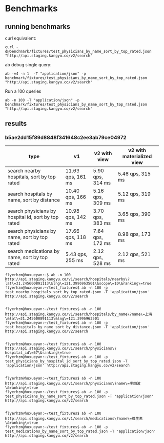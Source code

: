 # Benchmarks

## running benchmarks

curl equivalent:

```
curl -d@benchmark/fixtures/test_physicians_by_name_sort_by_top_rated.json "http://api.staging.kangyu.co/v2/search"
```

ab debug single query:

```
ab -v4 -n 1  -T "application/json" -p benchmark/fixtures/test_physicians_by_name_sort_by_top_rated.json "http://api.staging.kangyu.co/v2/search"
```

Run a 100 queries

```
ab -n 100 -T "application/json" -p benchmark/fixtures/test_physicians_by_name_sort_by_top_rated.json "http://api.staging.kangyu.co/v2/search"
```

## results

### b5ae2dd15f89d8848f341648c2ee3ab79ce04972

| type | v1 | v2 with view | v2 with materialized view |
| ------------- | ------------- | ------------- | ------------- |
| search nearby hospitals, sort by top rated | 11.63 qps, 161 ms | 5.90 qps, 314 ms | 5.46 qps, 315 ms |
| search hospitals by name, sort by distance | 10.40 qps, 166 ms | 5.16 qps, 309 ms | 5.12 qps, 319 ms |
| search physicians by hospital id, sort by top rated | 10.98 qps, 142 ms | 3.70 qps, 383 ms | 3.65 qps, 390 ms |
| search physicians by name, sort by top rated | 17.66 qps, 118 ms | 7.64 qps, 172 ms | 8.98 qps, 173 ms |
| search medications by name, sort by top rated | 5.43 qps, 255 ms | 2.12 qps, 528 ms | 2.12 qps, 521 ms |

```
flyerhzm@huxueyan:~$ ab -n 100 http://api.staging.kangyu.co/v1/search/hospitals/nearby\?lat\=31.245600891113\&lng\=121.3996963501\&scope\=10\&ranking\=true
flyerhzm@huxueyan:~/test_fixtures$ ab -n 100 -p test_nearby_hospitals_sort_by_top_rated.json -T 'application/json' http://api.staging.kangyu.co/v2/search


flyerhzm@huxueyan:~/test_fixtures$ ab -n 100 http://api.staging.kangyu.co/v1/search/hospitals/by_name\?name\=上海\&lat\=31.245600891113\&lng\=121.3996963501
flyerhzm@huxueyan:~/test_fixtures$ ab -n 100 -p test_hospitals_by_name_sort_by_distance.json -T 'application/json' http://api.staging.kangyu.co/v2/search


flyerhzm@huxueyan:~/test_fixtures$ ab -n 100 http://api.staging.kangyu.co/v1/search/physicians\?hospital_id\=57\&ranking\=true
flyerhzm@huxueyan:~/test_fixtures$ ab -n 100 -p test_physicians_by_hospital_id_sort_by_top_rated.json -T 'application/json' http://api.staging.kangyu.co/v2/search


flyerhzm@huxueyan:~/test_fixtures$ ab -n 100 http://api.staging.kangyu.co/v1/search/physicians\?name\=李四波\&ranking\=true
flyerhzm@huxueyan:~/test_fixtures$ ab -n 100 -p test_physicians_by_name_sort_by_top_rated.json -T 'application/json' http://api.staging.kangyu.co/v2/search


flyerhzm@huxueyan:~/test_fixtures$ ab -n 100 http://api.staging.kangyu.co/v1/search/medications\?name\=维生素\&ranking\=true
flyerhzm@huxueyan:~/test_fixtures$ ab -n 100 -p test_medications_by_name_sort_by_top_rated.json -T 'application/json' http://api.staging.kangyu.co/v2/search
```
